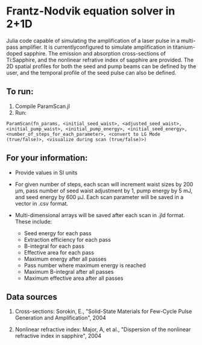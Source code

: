 # Frantz-Nodvik equation solver in 2+1D

Julia code capable of simulating the amplification of a laser pulse in a multi-pass amplifier. It is currentlyconfigured to simulate amplification in titanium-doped sapphire. The emission and absorption cross-sections of Ti:Sapphire, and the nonlinear refrative index of sapphire are provided. The 2D spatial profiles for both the seed and pump beams can be defined by the user, and the temporal profile of the seed pulse can also be defined. 

## To run: 
1) Compile ParamScan.jl
2) Run:
```language
ParamScan(fn_params, <initial_seed_waist>, <adjusted_seed_waist>, <initial_pump_waist>, <initial_pump_energy>, <initial_seed_energy>, <number_of_steps_for_each_parameter>, <convert to LG Mode (true/false)>, <visualize during scan (true/false)>)
```

## For your information: 

- Provide values in SI units

- For given number of steps, each scan will increment waist sizes by 200 μm, pass number of seed waist adjustment by 1, pump energy by 5 mJ, and seed energy by 600 μJ. Each scan parameter will be saved in a vector in .csv format.

- Multi-dimensional arrays will be saved after each scan in .jld format. These include:
  - Seed energy for each pass
  - Extraction efficiency for each pass
  - B-integral for each pass
  - Effective area for each pass
  - Maximum energy after all passes
  - Pass number where maximum energy is reached
  - Maximum B-integral after all passes
  - Maximum effective area after all passes


## Data sources 
1) Cross-sections: Sorokin, E., "Solid-State Materials for Few-Cycle Pulse Generation and Amplification", 2004

2) Nonlinear refractive index: Major, A, et al., "Dispersion of the nonlinear refractive index in sapphire", 2004 
